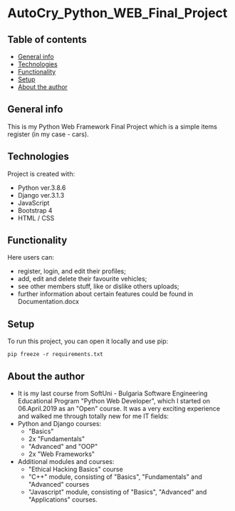 # AutoCry_Python_WEB_Final_Project

## Table of contents
* [General info](#general-info)
* [Technologies](#technologies)
* [Functionality](#functionality)
* [Setup](#setup)
* [About the author](#about-the-author)

## General info
This is my Python Web Framework Final Project which is a simple items register (in my case - cars). 

	
## Technologies
Project is created with:
* Python ver.3.8.6
* Django ver.3.1.3
* JavaScript
* Bootstrap 4
* HTML / CSS
	
## Functionality 
Here users can: 
* register, login, and edit their profiles; 
* add, edit and delete their favourite vehicles; 
* see other members stuff, like or dislike others uploads;
* further information about certain features could be found in Documentation.docx


## Setup
To run this project, you can open it locally and use pip:

```
pip freeze -r requirements.txt
```

## About the author
* It is my last course from SoftUni - Bulgaria Software Engineering Educational Program "Python Web Developer",
which I started on 06.April.2019 as an "Open" course. It was a very exciting experience and walked me through totally new for me IT fields:
* Python and Django courses: 
  * "Basics"
  * 2x "Fundamentals"
  * "Advanced" and "OOP"
  *  2x "Web Frameworks"
* Additional modules and courses:
  * "Ethical Hacking Basics" course
  * "C++" module, consisting of "Basics", "Fundamentals" and "Advanced" courses 
  * "Javascript" module, consisting of "Basics", "Advanced" and "Applications" courses.
